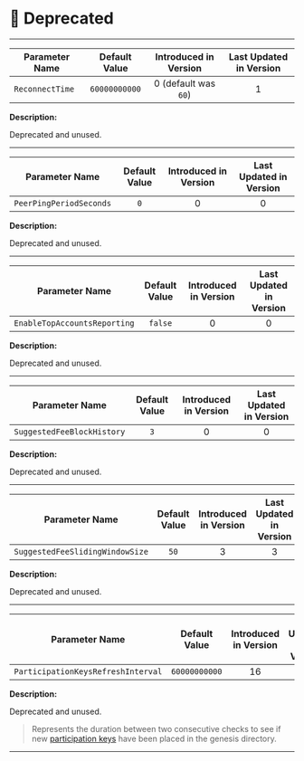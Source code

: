 # 🚫 Deprecated

---

| Parameter Name  | Default Value | Introduced in Version | Last Updated in Version |
|-----------------|:-------------:|:---------------------:|:-----------------------:|
| `ReconnectTime` | `60000000000` | 0 (default was `60`)  |            1            |

**Description:**

Deprecated and unused.

---

| Parameter Name          | Default Value | Introduced in Version | Last Updated in Version |
|-------------------------|:-------------:|:---------------------:|:-----------------------:|
| `PeerPingPeriodSeconds` |      `0`      |           0           |            0            |

**Description:**

Deprecated and unused.

---

| Parameter Name               | Default Value | Introduced in Version | Last Updated in Version |
|------------------------------|:-------------:|:---------------------:|:-----------------------:|
| `EnableTopAccountsReporting` |    `false`    |           0           |            0            |

**Description:**

Deprecated and unused.

---

| Parameter Name             | Default Value | Introduced in Version | Last Updated in Version |
|----------------------------|:-------------:|:---------------------:|:-----------------------:|
| `SuggestedFeeBlockHistory` |      `3`      |           0           |            0            |

**Description:**

Deprecated and unused.

---

| Parameter Name                  | Default Value | Introduced in Version | Last Updated in Version |
|---------------------------------|:-------------:|:---------------------:|:-----------------------:|
| `SuggestedFeeSlidingWindowSize` |     `50`      |           3           |            3            |

**Description:**

Deprecated and unused.

---

| Parameter Name                     | Default Value | Introduced in Version | Last Updated in Version |
|------------------------------------|:-------------:|:---------------------:|:-----------------------:|
| `ParticipationKeysRefreshInterval` | `60000000000` |          16           |           16            |

**Description:**

Deprecated and unused.

> Represents the duration between two consecutive checks to see if new [participation keys](partkey.md#votingparticipation-keys)
> have been placed in the genesis directory.

---
